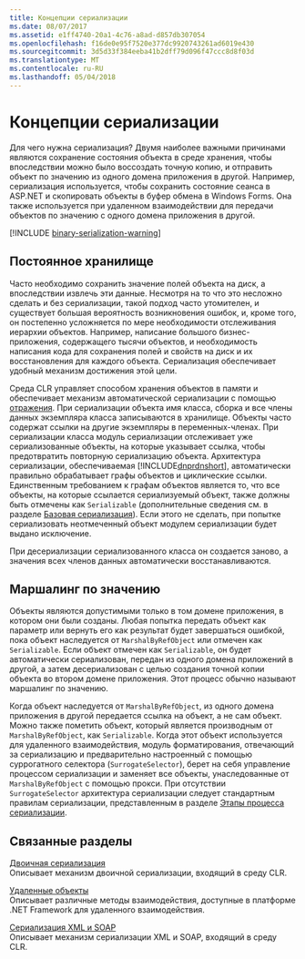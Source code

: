 ```yaml
---
title: Концепции сериализации
ms.date: 08/07/2017
ms.assetid: e1ff4740-20a1-4c76-a8ad-d857db307054
ms.openlocfilehash: f16de0e95f7520e377dc9920743261ad6019e430
ms.sourcegitcommit: 3d5d33f384eeba41b2dff79d096f47ccc8d8f03d
ms.translationtype: MT
ms.contentlocale: ru-RU
ms.lasthandoff: 05/04/2018
---
```

# <a name="serialization-concepts"></a>Концепции сериализации
Для чего нужна сериализация? Двумя наиболее важными причинами являются сохранение состояния объекта в среде хранения, чтобы впоследствии можно было воссоздать точную копию, и отправить объект по значению из одного домена приложения в другой. Например, сериализация используется, чтобы сохранить состояние сеанса в ASP.NET и скопировать объекты в буфер обмена в Windows Forms. Она также используется при удаленном взаимодействии для передачи объектов по значению с одного домена приложения в другой.

[!INCLUDE [binary-serialization-warning](../../../includes/binary-serialization-warning.md)]

## <a name="persistent-storage"></a>Постоянное хранилище
Часто необходимо сохранить значение полей объекта на диск, а впоследствии извлечь эти данные. Несмотря на то что это несложно сделать и без сериализации, такой подход часто утомителен, и существует большая вероятность возникновения ошибок, и, кроме того, он постепенно усложняется по мере необходимости отслеживания иерархии объектов. Например, написание большого бизнес-приложения, содержащего тысячи объектов, и необходимость написания кода для сохранения полей и свойств на диск и их восстановления для каждого объекта. Сериализация обеспечивает удобный механизм достижения этой цели.

Среда CLR управляет способом хранения объектов в памяти и обеспечивает механизм автоматической сериализации с помощью [отражения](../../../docs/framework/reflection-and-codedom/reflection.md). При сериализации объекта имя класса, сборка и все члены данных экземпляра класса записываются в хранилище. Объекты часто содержат ссылки на другие экземпляры в переменных-членах. При сериализации класса модуль сериализации отслеживает уже сериализованные объекты, на которые указывает ссылка, чтобы предотвратить повторную сериализацию объекта. Архитектура сериализации, обеспечиваемая [!INCLUDE[dnprdnshort](../../../includes/dnprdnshort-md.md)], автоматически правильно обрабатывает графы объектов и циклические ссылки. Единственным требованием к графам объектов является то, что все объекты, на которые ссылается сериализуемый объект, также должны быть отмечены как `Serializable` (дополнительные сведения см. в разделе [Базовая сериализация](basic-serialization.md)). Если этого не сделать, при попытке сериализовать неотмеченный объект модулем сериализации будет выдано исключение.

При десериализации сериализованного класса он создается заново, а значения всех членов данных автоматически восстанавливаются.

## <a name="marshal-by-value"></a>Маршалинг по значению
Объекты являются допустимыми только в том домене приложения, в котором они были созданы. Любая попытка передать объект как параметр или вернуть его как результат будет завершаться ошибкой, пока объект наследуется от `MarshalByRefObject` или отмечен как `Serializable`. Если объект отмечен как `Serializable`, он будет автоматически сериализован, передан из одного домена приложений в другой, а затем десериализован с целью создания точной копии объекта во втором домене приложения. Этот процесс обычно называют маршалинг по значению.
 
Когда объект наследуется от `MarshalByRefObject`, из одного домена приложения в другой передается ссылка на объект, а не сам объект. Можно также пометить объект, который является производным от `MarshalByRefObject`, как `Serializable`. Когда этот объект используется для удаленного взаимодействия, модуль форматирования, отвечающий за сериализацию и предварительно настроенный с помощью суррогатного селектора (`SurrogateSelector`), берет на себя управление процессом сериализации и заменяет все объекты, унаследованные от `MarshalByRefObject` с помощью прокси. При отсутствии `SurrogateSelector` архитектура сериализации следует стандартным правилам сериализации, представленным в разделе [Этапы процесса сериализации](steps-in-the-serialization-process.md).  

## <a name="related-sections"></a>Связанные разделы  
 [Двоичная сериализация](../../../docs/standard/serialization/binary-serialization.md)  
 Описывает механизм двоичной сериализации, входящий в среду CLR.  
  
 [Удаленные объекты](https://msdn.microsoft.com/library/515686e6-0a8d-42f7-8188-73abede57c58)  
 Описывает различные методы взаимодействия, доступные в платформе .NET Framework для удаленного взаимодействия.  
  
 [Сериализация XML и SOAP](../../../docs/standard/serialization/xml-and-soap-serialization.md)  
 Описывает механизм сериализации XML и SOAP, входящий в среду CLR.
